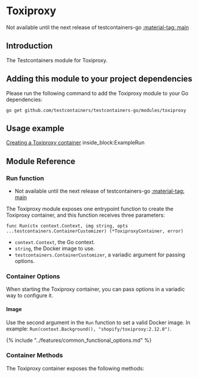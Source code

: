 # Toxiproxy

Not available until the next release of testcontainers-go <a href="https://github.com/testcontainers/testcontainers-go"><span class="tc-version">:material-tag: main</span></a>

## Introduction

The Testcontainers module for Toxiproxy.

## Adding this module to your project dependencies

Please run the following command to add the Toxiproxy module to your Go dependencies:

```
go get github.com/testcontainers/testcontainers-go/modules/toxiproxy
```

## Usage example

<!--codeinclude-->
[Creating a Toxiproxy container](../../modules/toxiproxy/examples_test.go) inside_block:ExampleRun
<!--/codeinclude-->

## Module Reference

### Run function

- Not available until the next release of testcontainers-go <a href="https://github.com/testcontainers/testcontainers-go"><span class="tc-version">:material-tag: main</span></a>

The Toxiproxy module exposes one entrypoint function to create the Toxiproxy container, and this function receives three parameters:

```golang
func Run(ctx context.Context, img string, opts ...testcontainers.ContainerCustomizer) (*ToxiproxyContainer, error)
```

- `context.Context`, the Go context.
- `string`, the Docker image to use.
- `testcontainers.ContainerCustomizer`, a variadic argument for passing options.

### Container Options

When starting the Toxiproxy container, you can pass options in a variadic way to configure it.

#### Image

Use the second argument in the `Run` function to set a valid Docker image.
In example: `Run(context.Background(), "shopify/toxiproxy:2.12.0")`.

{% include "../features/common_functional_options.md" %}

### Container Methods

The Toxiproxy container exposes the following methods:
